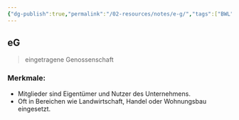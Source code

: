 ```yaml
---
{"dg-publish":true,"permalink":"/02-resources/notes/e-g/","tags":["BWL"],"noteIcon":"","updated":"2025-08-26T16:35:03.603+02:00"}
---
```


## eG 
> eingetragene Genossenschaft

### Merkmale:
- Mitglieder sind Eigentümer und Nutzer des Unternehmens.
- Oft in Bereichen wie Landwirtschaft, Handel oder Wohnungsbau eingesetzt.